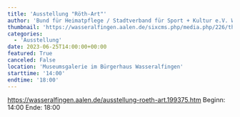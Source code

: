 ```yaml
---
title: 'Ausstellung "Röth-Art"'
author: 'Bund für Heimatpflege / Stadtverband für Sport + Kultur e.V. Wasseralfingen'
thumbnail: 'https://wasseralfingen.aalen.de/sixcms.php/media.php/226/thumbnails/Ausstellung_Roeth-art.611473.jpg.611483.jpg'
categories:
  - 'Ausstellung'
date: 2023-06-25T14:00:00+00:00
featured: True
canceled: False
location: 'Museumsgalerie im Bürgerhaus Wasseralfingen'
starttime: '14:00'
endtime: '18:00'
---
```

https://wasseralfingen.aalen.de/ausstellung-roeth-art.199375.htm
Beginn: 14:00
 Ende: 18:00